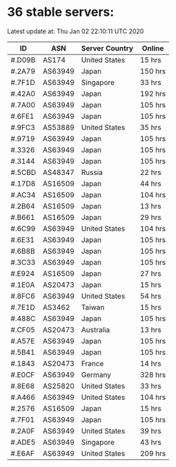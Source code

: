 # 36 stable servers:

Latest update at: Thu Jan 02 22:10:11 UTC 2020

| ID | ASN | Server Country | Online |
| -- | --- | -------------- | ------ |
| #.D09B | AS174 | United States | 15 hrs |
| #.2A79 | AS63949 | Japan | 150 hrs |
| #.7F1D | AS63949 | Singapore | 33 hrs |
| #.42A0 | AS63949 | Japan | 192 hrs |
| #.7A00 | AS63949 | Japan | 105 hrs |
| #.6FE1 | AS63949 | Japan | 105 hrs |
| #.9FC3 | AS53889 | United States | 35 hrs |
| #.9719 | AS63949 | Japan | 105 hrs |
| #.3326 | AS63949 | Japan | 105 hrs |
| #.3144 | AS63949 | Japan | 105 hrs |
| #.5CBD | AS48347 | Russia | 22 hrs |
| #.17D8 | AS16509 | Japan | 44 hrs |
| #.AC34 | AS16509 | Japan | 104 hrs |
| #.2B64 | AS16509 | Japan | 13 hrs |
| #.B661 | AS16509 | Japan | 29 hrs |
| #.6C99 | AS63949 | United States | 104 hrs |
| #.6E31 | AS63949 | Japan | 105 hrs |
| #.6B8B | AS63949 | Japan | 105 hrs |
| #.3C33 | AS63949 | Japan | 105 hrs |
| #.E924 | AS16509 | Japan | 27 hrs |
| #.1E0A | AS20473 | Japan | 15 hrs |
| #.8FC6 | AS63949 | United States | 54 hrs |
| #.7E1D | AS3462 | Taiwan | 15 hrs |
| #.488C | AS63949 | Japan | 105 hrs |
| #.CF05 | AS20473 | Australia | 13 hrs |
| #.A57E | AS63949 | Japan | 105 hrs |
| #.5B41 | AS63949 | Japan | 105 hrs |
| #.1843 | AS20473 | France | 14 hrs |
| #.E0CF | AS63949 | Germany | 328 hrs |
| #.8E68 | AS25820 | United States | 33 hrs |
| #.A466 | AS63949 | United States | 104 hrs |
| #.2576 | AS16509 | Japan | 15 hrs |
| #.7F01 | AS63949 | Japan | 105 hrs |
| #.2A0F | AS63949 | United States | 39 hrs |
| #.ADE5 | AS63949 | Singapore | 43 hrs |
| #.E6AF | AS63949 | United States | 209 hrs |

